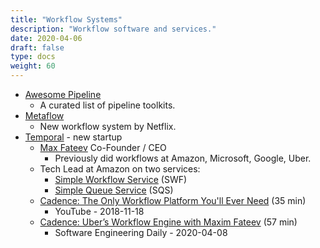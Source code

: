 ```yaml
---
title: "Workflow Systems"
description: "Workflow software and services."
date: 2020-04-06
draft: false
type: docs
weight: 60
---
```

* [Awesome Pipeline](https://github.com/pditommaso/awesome-pipeline)
  * A curated list of pipeline toolkits.
* [Metaflow](https://metaflow.org/)
  * New workflow system by Netflix.
* [Temporal](https://www.temporal.io/) - new startup
  * [Max Fateev](https://www.linkedin.com/in/fateev/) Co-Founder / CEO
    * Previously did workflows at Amazon, Microsoft, Google, Uber.
  * Tech Lead at Amazon on two services:
    * [Simple Workflow Service](https://aws.amazon.com/swf/) (SWF)
    * [Simple Queue Service](https://aws.amazon.com/sqs/) (SQS)
  * [Cadence: The Only Workflow Platform You'll Ever Need](https://youtu.be/llmsBGKOuWI) (35 min)
    * YouTube - 2018-11-18
  * [Cadence: Uber’s Workflow Engine with Maxim Fateev](https://softwareengineeringdaily.com/2020/04/08/cadence-ubers-workflow-engine-with-maxim-fateev/) (57 min)
    * Software Engineering Daily - 2020-04-08
    
    
